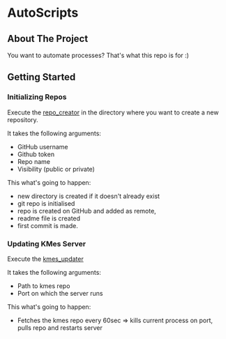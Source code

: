 # AutoScripts

## About The Project

You want to automate processes? That's what this repo is for :)

## Getting Started

### Initializing Repos
Execute the [repo_creator](RepoCreator/repo_creator.sh) in the directory where you want to create a new repository. 

It takes the following arguments:
- GitHub username
- Github token
- Repo name
- Visibility (public or private)

This what's going to happen:

- new directory is created if it doesn't already exist
- git repo is initialised
- repo is created on GitHub and added as remote,
- readme file is created 
- first commit is made.

### Updating KMes Server
Execute the [kmes_updater](KMesUpdater/kmes_updater.py) 

It takes the following arguments:
- Path to kmes repo
- Port on which the server runs

This what's going to happen:
- Fetches the kmes repo every 60sec => kills current process on port, pulls repo and restarts server 

